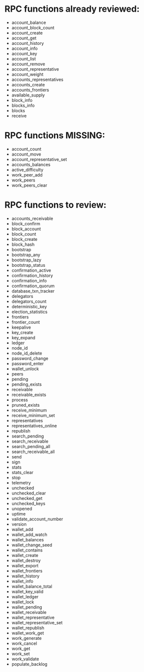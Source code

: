 # RPC functions already reviewed:
- account_balance
- account_block_count
- account_create
- account_get
- account_history
- account_info
- account_key
- account_list
- account_remove
- account_representative
- account_weight
- accounts_representatives
- accounts_create
- accounts_frontiers
- available_supply
- block_info
- blocks_info
- blocks
- receive

# RPC functions MISSING:
- account_count
- account_move
- account_representative_set
- accounts_balances
- active_difficulty
- work_peer_add
- work_peers
- work_peers_clear

# RPC functions to review:
- accounts_receivable
- block_confirm
- block_account
- block_count
- block_create
- block_hash
- bootstrap
- bootstrap_any
- bootstrap_lazy
- bootstrap_status
- confirmation_active
- confirmation_history
- confirmation_info
- confirmation_quorum
- database_txn_tracker
- delegators
- delegators_count
- deterministic_key
- election_statistics
- frontiers
- frontier_count
- keepalive
- key_create
- key_expand
- ledger
- node_id
- node_id_delete
- password_change
- password_enter
- wallet_unlock
- peers
- pending
- pending_exists
- receivable
- receivable_exists
- process
- pruned_exists
- receive_minimum
- receive_minimum_set
- representatives
- representatives_online
- republish
- search_pending
- search_receivable
- search_pending_all
- search_receivable_all
- send
- sign
- stats
- stats_clear
- stop
- telemetry
- unchecked
- unchecked_clear
- unchecked_get
- unchecked_keys
- unopened
- uptime
- validate_account_number
- version
- wallet_add
- wallet_add_watch
- wallet_balances
- wallet_change_seed
- wallet_contains
- wallet_create
- wallet_destroy
- wallet_export
- wallet_frontiers
- wallet_history
- wallet_info
- wallet_balance_total
- wallet_key_valid
- wallet_ledger
- wallet_lock
- wallet_pending
- wallet_receivable
- wallet_representative
- wallet_representative_set
- wallet_republish
- wallet_work_get
- work_generate
- work_cancel
- work_get
- work_set
- work_validate
- populate_backlog
